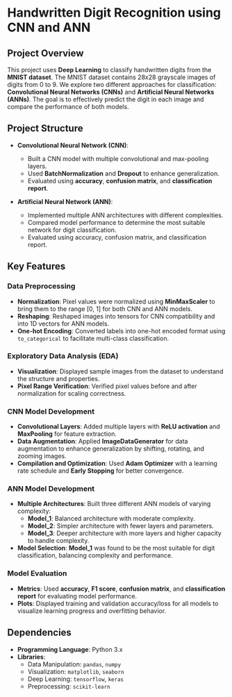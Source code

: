 # Handwritten Digit Recognition using CNN and ANN

## Project Overview

This project uses **Deep Learning** to classify handwritten digits from the **MNIST dataset**. The MNIST dataset contains 28x28 grayscale images of digits from 0 to 9. We explore two different approaches for classification: **Convolutional Neural Networks (CNNs)** and **Artificial Neural Networks (ANNs)**. The goal is to effectively predict the digit in each image and compare the performance of both models.

## Project Structure

- **Convolutional Neural Network (CNN)**: 
  - Built a CNN model with multiple convolutional and max-pooling layers.
  - Used **BatchNormalization** and **Dropout** to enhance generalization.
  - Evaluated using **accuracy**, **confusion matrix**, and **classification report**.

- **Artificial Neural Network (ANN)**:
  - Implemented multiple ANN architectures with different complexities.
  - Compared model performance to determine the most suitable network for digit classification.
  - Evaluated using accuracy, confusion matrix, and classification report.

## Key Features

### Data Preprocessing
- **Normalization**: Pixel values were normalized using **MinMaxScaler** to bring them to the range [0, 1] for both CNN and ANN models.
- **Reshaping**: Reshaped images into tensors for CNN compatibility and into 1D vectors for ANN models.
- **One-hot Encoding**: Converted labels into one-hot encoded format using `to_categorical` to facilitate multi-class classification.

### Exploratory Data Analysis (EDA)
- **Visualization**: Displayed sample images from the dataset to understand the structure and properties.
- **Pixel Range Verification**: Verified pixel values before and after normalization for scaling correctness.

### CNN Model Development
- **Convolutional Layers**: Added multiple layers with **ReLU activation** and **MaxPooling** for feature extraction.
- **Data Augmentation**: Applied **ImageDataGenerator** for data augmentation to enhance generalization by shifting, rotating, and zooming images.
- **Compilation and Optimization**: Used **Adam Optimizer** with a learning rate schedule and **Early Stopping** for better convergence.

### ANN Model Development
- **Multiple Architectures**: Built three different ANN models of varying complexity:
  - **Model_1**: Balanced architecture with moderate complexity.
  - **Model_2**: Simpler architecture with fewer layers and parameters.
  - **Model_3**: Deeper architecture with more layers and higher capacity to handle complexity.
- **Model Selection**: **Model_1** was found to be the most suitable for digit classification, balancing complexity and performance.

### Model Evaluation
- **Metrics**: Used **accuracy**, **F1 score**, **confusion matrix**, and **classification report** for evaluating model performance.
- **Plots**: Displayed training and validation accuracy/loss for all models to visualize learning progress and overfitting behavior.

## Dependencies

- **Programming Language**: Python 3.x
- **Libraries**:
  - Data Manipulation: `pandas`, `numpy`
  - Visualization: `matplotlib`, `seaborn`
  - Deep Learning: `tensorflow`, `keras`
  - Preprocessing: `scikit-learn`
